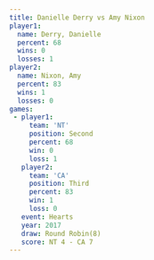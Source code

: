 ```yaml
---
title: Danielle Derry vs Amy Nixon
player1:               
  name: Derry, Danielle
  percent: 68          
  wins: 0              
  losses: 1            
player2:               
  name: Nixon, Amy     
  percent: 83          
  wins: 1              
  losses: 0            
games:
 - player1:          
     team: 'NT'      
     position: Second
     percent: 68     
     win: 0          
     loss: 1         
   player2:         
     team: 'CA'     
     position: Third
     percent: 83    
     win: 1         
     loss: 0        
   event: Hearts       
   year: 2017          
   draw: Round Robin(8)
   score: NT 4 - CA 7  
---
```

